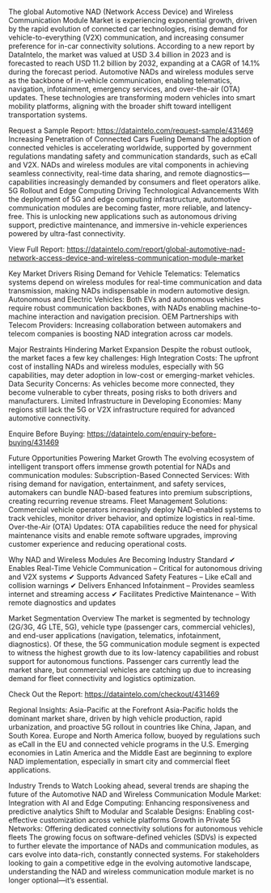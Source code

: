The global Automotive NAD (Network Access Device) and Wireless Communication Module Market is experiencing exponential growth, driven by the rapid evolution of connected car technologies, rising demand for vehicle-to-everything (V2X) communication, and increasing consumer preference for in-car connectivity solutions. According to a new report by DataIntelo, the market was valued at USD 3.4 billion in 2023 and is forecasted to reach USD 11.2 billion by 2032, expanding at a CAGR of 14.1% during the forecast period.
Automotive NADs and wireless modules serve as the backbone of in-vehicle communication, enabling telematics, navigation, infotainment, emergency services, and over-the-air (OTA) updates. These technologies are transforming modern vehicles into smart mobility platforms, aligning with the broader shift toward intelligent transportation systems.

Request a Sample Report: https://dataintelo.com/request-sample/431469
Increasing Penetration of Connected Cars Fueling Demand
The adoption of connected vehicles is accelerating worldwide, supported by government regulations mandating safety and communication standards, such as eCall and V2X. NADs and wireless modules are vital components in achieving seamless connectivity, real-time data sharing, and remote diagnostics—capabilities increasingly demanded by consumers and fleet operators alike.
5G Rollout and Edge Computing Driving Technological Advancements
With the deployment of 5G and edge computing infrastructure, automotive communication modules are becoming faster, more reliable, and latency-free. This is unlocking new applications such as autonomous driving support, predictive maintenance, and immersive in-vehicle experiences powered by ultra-fast connectivity.

View Full Report: https://dataintelo.com/report/global-automotive-nad-network-access-device-and-wireless-communication-module-market

Key Market Drivers
Rising Demand for Vehicle Telematics: Telematics systems depend on wireless modules for real-time communication and data transmission, making NADs indispensable in modern automotive design.
Autonomous and Electric Vehicles: Both EVs and autonomous vehicles require robust communication backbones, with NADs enabling machine-to-machine interaction and navigation precision.
OEM Partnerships with Telecom Providers: Increasing collaboration between automakers and telecom companies is boosting NAD integration across car models.

Major Restraints Hindering Market Expansion
Despite the robust outlook, the market faces a few key challenges:
High Integration Costs: The upfront cost of installing NADs and wireless modules, especially with 5G capabilities, may deter adoption in low-cost or emerging-market vehicles.
Data Security Concerns: As vehicles become more connected, they become vulnerable to cyber threats, posing risks to both drivers and manufacturers.
Limited Infrastructure in Developing Economies: Many regions still lack the 5G or V2X infrastructure required for advanced automotive connectivity.

Enquire Before Buying: https://dataintelo.com/enquiry-before-buying/431469

Future Opportunities Powering Market Growth
The evolving ecosystem of intelligent transport offers immense growth potential for NADs and communication modules:
Subscription-Based Connected Services: With rising demand for navigation, entertainment, and safety services, automakers can bundle NAD-based features into premium subscriptions, creating recurring revenue streams.
Fleet Management Solutions: Commercial vehicle operators increasingly deploy NAD-enabled systems to track vehicles, monitor driver behavior, and optimize logistics in real-time.
Over-the-Air (OTA) Updates: OTA capabilities reduce the need for physical maintenance visits and enable remote software upgrades, improving customer experience and reducing operational costs.

Why NAD and Wireless Modules Are Becoming Industry Standard
✔ Enables Real-Time Vehicle Communication – Critical for autonomous driving and V2X systems
✔ Supports Advanced Safety Features – Like eCall and collision warnings
✔ Delivers Enhanced Infotainment – Provides seamless internet and streaming access
✔ Facilitates Predictive Maintenance – With remote diagnostics and updates

Market Segmentation Overview
The market is segmented by technology (2G/3G, 4G LTE, 5G), vehicle type (passenger cars, commercial vehicles), and end-user applications (navigation, telematics, infotainment, diagnostics). Of these, the 5G communication module segment is expected to witness the highest growth due to its low-latency capabilities and robust support for autonomous functions.
Passenger cars currently lead the market share, but commercial vehicles are catching up due to increasing demand for fleet connectivity and logistics optimization.

Check Out the Report: https://dataintelo.com/checkout/431469

Regional Insights: Asia-Pacific at the Forefront
Asia-Pacific holds the dominant market share, driven by high vehicle production, rapid urbanization, and proactive 5G rollout in countries like China, Japan, and South Korea. Europe and North America follow, buoyed by regulations such as eCall in the EU and connected vehicle programs in the U.S.
Emerging economies in Latin America and the Middle East are beginning to explore NAD implementation, especially in smart city and commercial fleet applications.

Industry Trends to Watch
Looking ahead, several trends are shaping the future of the Automotive NAD and Wireless Communication Module Market:
Integration with AI and Edge Computing: Enhancing responsiveness and predictive analytics
Shift to Modular and Scalable Designs: Enabling cost-effective customization across vehicle platforms
Growth in Private 5G Networks: Offering dedicated connectivity solutions for autonomous vehicle fleets
The growing focus on software-defined vehicles (SDVs) is expected to further elevate the importance of NADs and communication modules, as cars evolve into data-rich, constantly connected systems.
For stakeholders looking to gain a competitive edge in the evolving automotive landscape, understanding the NAD and wireless communication module market is no longer optional—it’s essential.

